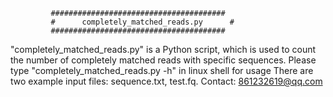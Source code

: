              #######################################
             #      completely_matched_reads.py      #
             #######################################
"completely_matched_reads.py" is a Python script, which is used to count the number of completely matched reads with specific sequences.
Please type "completely_matched_reads.py -h" in linux shell for usage
There are two example input files: sequence.txt, test.fq.
Contact: 861232619@qq.com

